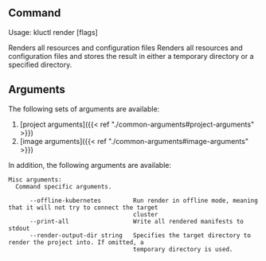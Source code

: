 <!-- This comment is uncommented when auto-synced to www-kluctl.io

---
title: "render"
linkTitle: "render"
weight: 10
description: >
    render command
---
-->

## Command
<!-- BEGIN SECTION "render" "Usage" false -->
Usage: kluctl render [flags]

Renders all resources and configuration files
Renders all resources and configuration files and stores the result in either
a temporary directory or a specified directory.

<!-- END SECTION -->

## Arguments
The following sets of arguments are available:
1. [project arguments]({{< ref "./common-arguments#project-arguments" >}})
1. [image arguments]({{< ref "./common-arguments#image-arguments" >}})

In addition, the following arguments are available:
<!-- BEGIN SECTION "render" "Misc arguments" true -->
```
Misc arguments:
  Command specific arguments.

      --offline-kubernetes         Run render in offline mode, meaning that it will not try to connect the target
                                   cluster
      --print-all                  Write all rendered manifests to stdout
      --render-output-dir string   Specifies the target directory to render the project into. If omitted, a
                                   temporary directory is used.

```
<!-- END SECTION -->